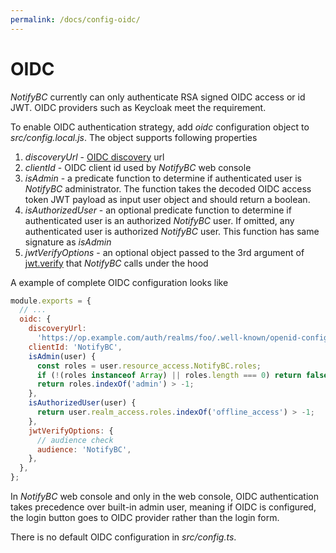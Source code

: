 ```yaml
---
permalink: /docs/config-oidc/
---
```


# OIDC

_NotifyBC_ currently can only authenticate RSA signed OIDC access or id JWT. OIDC providers such as Keycloak meet the requirement.

To enable OIDC authentication strategy, add _oidc_ configuration object to _src/config.local.js_. The object supports following properties

1. _discoveryUrl_ - [OIDC discovery](https://openid.net/specs/openid-connect-discovery-1_0.html) url
2. _clientId_ - OIDC client id used by _NotifyBC_ web console
3. _isAdmin_ - a predicate function to determine if authenticated user is _NotifyBC_ administrator. The function takes the decoded OIDC access token JWT payload as input user object and should return a boolean.
4. _isAuthorizedUser_ - an optional predicate function to determine if authenticated user is an authorized _NotifyBC_ user. If omitted, any authenticated user is authorized _NotifyBC_ user. This function has same signature as _isAdmin_
5. _jwtVerifyOptions_ - an optional object passed to the 3rd argument of [jwt.verify](https://github.com/auth0/node-jsonwebtoken?tab=readme-ov-file#jwtverifytoken-secretorpublickey-options-callback) that _NotifyBC_ calls under the hood

A example of complete OIDC configuration looks like

```js
module.exports = {
  // ...
  oidc: {
    discoveryUrl:
      'https://op.example.com/auth/realms/foo/.well-known/openid-configuration',
    clientId: 'NotifyBC',
    isAdmin(user) {
      const roles = user.resource_access.NotifyBC.roles;
      if (!(roles instanceof Array) || roles.length === 0) return false;
      return roles.indexOf('admin') > -1;
    },
    isAuthorizedUser(user) {
      return user.realm_access.roles.indexOf('offline_access') > -1;
    },
    jwtVerifyOptions: {
      // audience check
      audience: 'NotifyBC',
    },
  },
};
```

In _NotifyBC_ web console and only in the web console, OIDC authentication takes precedence over built-in admin user, meaning if OIDC is configured, the login button goes to OIDC provider rather than the login form.

There is no default OIDC configuration in _src/config.ts_.
